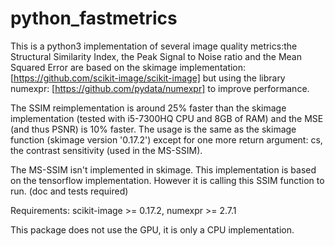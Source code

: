 # python_fastmetrics
This is a python3 implementation of several image quality metrics:the Structural Similarity Index, the Peak Signal to Noise ratio and the Mean Squared Error are based on the skimage implementation: [https://github.com/scikit-image/scikit-image] but using the library numexpr: [https://github.com/pydata/numexpr] to improve performance.

The SSIM reimplementation is around 25% faster than the skimage implementation (tested with i5-7300HQ CPU and 8GB of RAM) and the MSE (and thus PSNR) is 10% faster. 
The usage is the same as the skimage function (skimage version '0.17.2') except for one more return argument: cs, the contrast sensitivity (used in the MS-SSIM).

The MS-SSIM isn't implemented in skimage. This implementation is based on the tensorflow implementation. However it is calling this SSIM function to run. (doc and tests required) 


Requirements: scikit-image >= 0.17.2, numexpr >= 2.7.1

This package does not use the GPU, it is only a CPU implementation.
